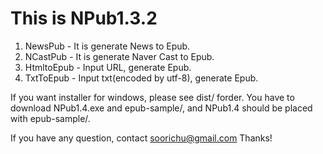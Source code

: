 # This is NPub1.3.2

1. NewsPub - It is generate News to Epub.
2. NCastPub - It is generate Naver Cast to Epub.
3. HtmltoEpub - Input URL, generate Epub.
4. TxtToEpub - Input txt(encoded by utf-8), generate Epub.

If you want installer for windows, please see dist/ forder.
You have to download NPub1.4.exe and epub-sample/, and NPub1.4 should be placed with epub-sample/.

If you have any question, contact soorichu@gmail.com
Thanks!
